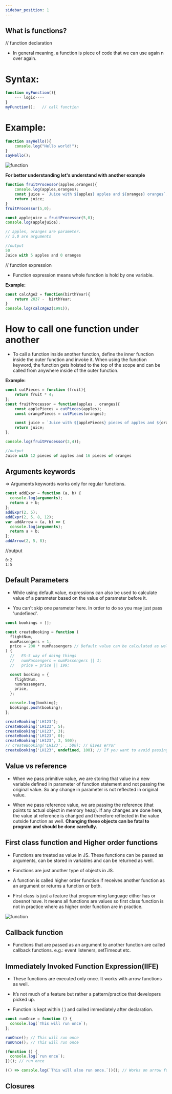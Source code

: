```yaml
---
sidebar_position: 1
---
```


## What is functions?

// function declaration

- In general meaning, a function is piece of code that we can use again n over again.

<h1>Syntax:</h1>

```javascript
function myFunction(){
    --- logic----
}
myFunction();   // call function
```
<h1>Example: </h1>

```javascript
function sayHello(){
    console.log("Hello world!");
}
sayHello();
```


![function](./function.jpeg)



**For better understanding let's understand with another example**

```javascript
function fruitProcessor(apples,oranges){
    console.log(apples,oranges);
    const juice = `Juice with ${apples} apples and ${oranges} oranges`;
    return juice;
}
fruitProcessor(5,0);

const applejuice = fruitProcessor(5,0);
console.log(applejuice);

// apples, oranges are parameter.
// 5,0 are arguments

//output
50
Juice with 5 apples and 0 oranges
```

// function expression


- Function expression means whole function is hold by one variable.

**Example:**

```javascript
const calcAge2 = function(birthYear){
    return 2037 -  birthYear;
}
console.log(calcAge2(1991));
```

<h1>How to call one function under another</h1>

- To call a function inside another function, define the inner function inside the outer function and invoke it. When using the function keyword, the function gets hoisted to the top of the scope and can be called from anywhere inside of the outer function.

**Example:**

```javascript
const cutPieces = function (fruit){
    return fruit * 4;
};
const fruitProcessor = function(apples , oranges){
    const applePieces = cutPieces(apples);
    const orangePieces = cutPieces(oranges);

    const juice = `Juice with ${applePieces} pieces of apples and ${orangePieces} pieces of oranges`;
    return juice;
};

console.log(fruitProcessor(3,4));

//output
Juice with 12 pieces of apples and 16 pieces of oranges
```

## Arguments keywords

=> Arguments keywords works only for regular functions.

```javascript
const addExpr = function (a, b) {
  console.log(arguments);
  return a + b;
};
addExpr(2, 5);
addExpr(2, 5, 8, 12);
var addArrow = (a, b) => {
  console.log(arguments);
  return a + b;
};
addArrow(2, 5, 8);
```

//output
```
0:2
1:5
```

## Default Parameters

- While using default value, expressions can also be used to calculate value of a parameter based on the value of parameter before it.

- You can't skip one parameter here. In order to do so you may just pass 'undefined'.


```js
const bookings = [];

const createBooking = function (
  flightNum,
  numPassengers = 1,
  price = 200 * numPassengers // Default value can be calculated as well. The parameters used in expression must be defined before
) {
  //   ES-5 way of doing things
  //   numPassengers = numPassengers || 1;
  //   price = price || 199;

  const booking = {
    flightNum,
    numPassengers,
    price,
  };

  console.log(booking);
  bookings.push(booking);
};

createBooking('LH123');
createBooking('LH123', 5);
createBooking('LH123', 3);
createBooking('LH123', 0);
createBooking('LH123', 3, 500);
// createBooking('LH123', , 500); // Gives error
createBooking('LH123', undefined, 100); // If you want to avoid passing numPassengers => Default value assigned*/
```

## Value vs reference

- When we pass primitive value, we are storing that value in a new variable defined in parameter of function statement and not passing the original value. So any change in parameter is not reflected in original value.

- When we pass reference value, we are passing the reference (that points to actual object in memory heap). If any changes are done here, the value at reference is changed and therefore reflected in the value outside function as well. **Changing these objects can be fatal to program and should be done carefully.**


## First class function and Higher order functions

- Functions are treated as value in JS. These functions can be passed as arguments, can be stored in variables and can be returned as well.

- Functions are just another type of objects in JS.

- A function is called higher order function if receives another function as an argument or returns a function or both.

- First class is just a feature that programming language either has or doesnot have. It means all functions are values so first class function is not in practice where as higher order function are in practice.

![function](./fun.png)

## Callback function

- Functions that are passed as an argument to another function are called callback functions. e.g.: event listeners, setTimeout etc.


## Immediately Invoked Function Expression(IIFE)

- These functions are executed only once. It works with arrow functions as well.

- It’s not much of a feature but rather a pattern/practice that developers picked up.

- Function is kept within ( ) and called immediately after declaration.

```js
const runOnce = function () {
  console.log(`This will run once`);
};

runOnce(); // This will run once
runOnce(); // This will run once

(function () {
  console.log(`run once`);
})(); // run once

(() => console.log(`This will also run once.`))(); // Works on arrow function as well | This will also run once
```


## Closures
